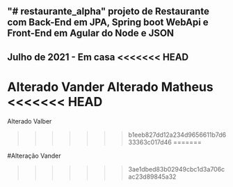 "# restaurante_alpha" 
projeto de Restaurante com Back-End em JPA, Spring boot WebApi
e Front-End em Agular do Node e JSON
--------------------------------------
Julho de 2021 - Em casa
<<<<<<< HEAD
------------


Alterado Vander
Alterado Matheus
<<<<<<< HEAD
=======
Alterado Valber
>>>>>>> b1eeb827dd12a234d9656611b7d633363c017d46
=======


#Alteração Vander
>>>>>>> 3ae1dbed83b02949cbc1d3a706cac23d89845a32
